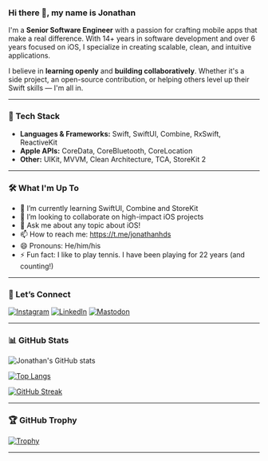 ### Hi there 👋, my name is Jonathan

I'm a **Senior Software Engineer** with a passion for crafting mobile apps that make a real difference. With 14+ years in software development and over 6 years focused on iOS, I specialize in creating scalable, clean, and intuitive applications.

I believe in **learning openly** and **building collaboratively**. Whether it's a side project, an open-source contribution, or helping others level up their Swift skills — I'm all in.

---

### 🔧 Tech Stack

- **Languages & Frameworks:** Swift, SwiftUI, Combine, RxSwift, ReactiveKit
- **Apple APIs:** CoreData, CoreBluetooth, CoreLocation  
- **Other:** UIKit, MVVM, Clean Architecture, TCA, StoreKit 2

---

### 🛠️ What I'm Up To

- 🌱 I’m currently learning SwiftUI, Combine and StoreKit
- 👯 I’m looking to collaborate on high-impact iOS projects 
- 💬 Ask me about any topic about iOS! 
- 📫 How to reach me: https://t.me/jonathanhds 
- 😄 Pronouns: He/him/his 
- ⚡ Fun fact: I like to play tennis. I have been playing for 22 years (and counting!)

---

### 📣 Let’s Connect

[![Instagram](https://img.shields.io/badge/Instagram-%23E4405F.svg?logo=Instagram&logoColor=white)](https://instagram.com/jonathan__hds)
[![LinkedIn](https://img.shields.io/badge/LinkedIn-%230077B5.svg?logo=linkedin&logoColor=white)](https://linkedin.com/in/jonathansouza)
[![Mastodon](https://img.shields.io/badge/Mastodon-%233586D4.svg?logo=Mastodon&logoColor=white)](https://mastodon.social/@jonathanhds)

---

### 📊 GitHub Stats

![Jonathan's GitHub stats](https://github-readme-stats.vercel.app/api?username=jonathanhds&show_icons=true&count_private=true&include_all_commits=true&hide=stars&title_color=24292e&text_color=586069)

[![Top Langs](https://github-readme-stats.vercel.app/api/top-langs/?username=jonathanhds&layout=compact&langs_count=8)](https://github.com/anuraghazra/github-readme-stats)

[![GitHub Streak](https://github-readme-streak-stats.herokuapp.com?user=jonathanhds&theme=default)](https://git.io/streak-stats)

---

### 🏆 GitHub Trophy

[![Trophy](https://github-profile-trophy.vercel.app/?username=jonathanhds&theme=flat&column=7)](https://github.com/ryo-ma/github-profile-trophy)

---
